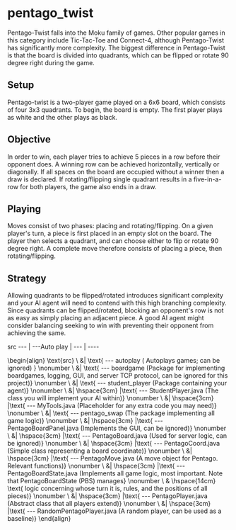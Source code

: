 # pentago_twist


Pentago-Twist falls into the Moku family of games. Other popular games in this category include Tic-Tac-Toe and Connect-4, although Pentago-Twist has significantly more complexity. The biggest difference in
Pentago-Twist is that the board is divided into quadrants, which can be flipped or rotate 90 degree right during the game.

## Setup 
Pentago-twist is a two-player game played on a 6x6 board, which consists of four 3x3 quadrants. To begin, the board is empty. The first player plays as white and the other plays as black.


## Objective 
In order to win, each player tries to achieve 5 pieces in a row before their opponent does. A winning row can be achieved horizontally, vertically or diagonally. If all spaces on the board are occupied without a winner then a draw is declared. If rotating/flipping single quadrant results in a five-in-a-row for both players, the game also ends in a draw.


## Playing
Moves consist of two phases: placing and rotating/flipping. On a given player's turn, a piece is first placed in an empty slot on the board. The player then selects a quadrant, and can choose either to flip or rotate 90 degree right. A
complete move therefore consists of placing a piece, then rotating/flipping.

## Strategy
Allowing quadrants to be flipped/rotated introduces significant complexity and your AI agent will need to contend with this high branching complexity. Since quadrants can be flipped/rotated, blocking an opponent's row is not as easy as simply placing an adjacent piece. A good AI agent might consider balancing seeking to win with preventing their opponent from achieving the same.

src ---
 | ---Auto play
 | ---
	| ----

\begin{align}
    \text{src}  \\
        &| \text{ --- autoplay ( Autoplays games; can be ignored) } \nonumber \\
    &| \text{ --- boardgame (Package for implementing boardgames, logging, GUI, and server TCP protocol, can be ignored for this project)} \nonumber \\
    &| \text{ --- student_player (Package containing your agent)} \nonumber \\
    &| \hspace{3cm} |\text{ --- StudentPlayer.java (The class you will implement your AI within)} \nonumber \\
    &| \hspace{3cm} |\text{ --- MyTools.java (Placeholder for any extra code you may need)} \nonumber \\
    &| \text{ --- pentago_swap (The package implementing all game logic)} \nonumber \\
    &| \hspace{3cm} |\text{ --- PentagoBoardPanel.java (Implements the GUI, can be ignored)} \nonumber \\
    &| \hspace{3cm} |\text{ --- PentagoBoard.java (Used for server logic, can be ignored)} \nonumber \\
    &| \hspace{3cm} |\text{ --- PentagoCoord.java (Simple class representing a board coordinate)} \nonumber \\
    &| \hspace{3cm} |\text{ --- PentagoMove.java (A move object for Pentago. Relevant functions)} \nonumber \\
    &| \hspace{3cm} |\text{ --- PentagoBoardState.java (Implements all game logic, most important. Note that PentagoBoardState (PBS) manages} \nonumber \\
    & \hspace{14cm} \text{ logic concerning whose turn it is, rules, and the positions of all pieces)} \nonumber \\
    &| \hspace{3cm} |\text{ --- PentagoPlayer.java (Abstract class that all players extend)} \nonumber \\
    &| \hspace{3cm} |\text{ --- RandomPentagoPlayer.java (A random player, can be used as a baseline)}
\end{align}
